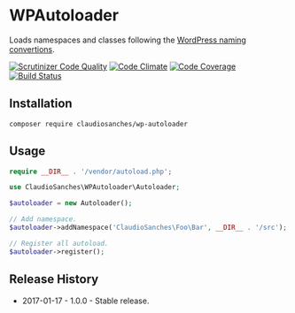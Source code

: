 # WPAutoloader

Loads namespaces and classes following the [WordPress naming convertions](https://make.wordpress.org/core/handbook/best-practices/coding-standards/php/#naming-conventions).

[![Scrutinizer Code Quality](https://scrutinizer-ci.com/g/claudiosanches/wp-autoloader/badges/quality-score.png?b=master)](https://scrutinizer-ci.com/g/claudiosanches/wp-autoloader/?branch=master)
[![Code Climate](https://codeclimate.com/github/claudiosanches/wp-autoloader/badges/gpa.svg)](https://codeclimate.com/github/claudiosanches/wp-autoloader)
[![Code Coverage](https://scrutinizer-ci.com/g/claudiosanches/wp-autoloader/badges/coverage.png?b=master)](https://scrutinizer-ci.com/g/claudiosanches/wp-autoloader/?branch=master)
[![Build Status](https://travis-ci.org/claudiosanches/wp-autoloader.svg?branch=master)](https://travis-ci.org/claudiosanches/wp-autoloader)

## Installation

```
composer require claudiosanches/wp-autoloader
```

## Usage

```php
require __DIR__ . '/vendor/autoload.php';

use ClaudioSanches\WPAutoloader\Autoloader;

$autoloader = new Autoloader();

// Add namespace.
$autoloader->addNamespace('ClaudioSanches\Foo\Bar', __DIR__ . '/src');

// Register all autoload.
$autoloader->register();
```

## Release History

- 2017-01-17 - 1.0.0 - Stable release.
